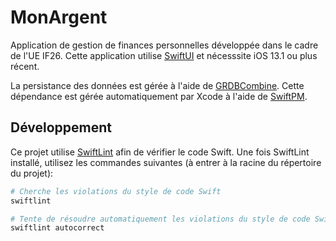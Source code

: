# MonArgent

Application de gestion de finances personnelles développée dans le cadre de l'UE
IF26. Cette application utilise [SwiftUI](https://developer.apple.com/xcode/swiftui/)
et nécesssite iOS 13.1 ou plus récent.

La persistance des données est gérée à l'aide de
[GRDBCombine](https://github.com/groue/GRDBCombine). Cette dépendance est gérée
automatiquement par Xcode à l'aide de [SwiftPM](https://swiftpm.co/about/).

## Développement

Ce projet utilise [SwiftLint](https://github.com/realm/SwiftLint) afin de
vérifier le code Swift. Une fois SwiftLint installé, utilisez les commandes
suivantes (à entrer à la racine du répertoire du projet):

```bash
# Cherche les violations du style de code Swift
swiftlint

# Tente de résoudre automatiquement les violations du style de code Swift
swiftlint autocorrect
```

